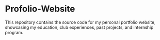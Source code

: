 # Profolio-Website
This repository contains the source code for my personal portfolio website, showcasing my education, club experiences, past projects, and internship program.
